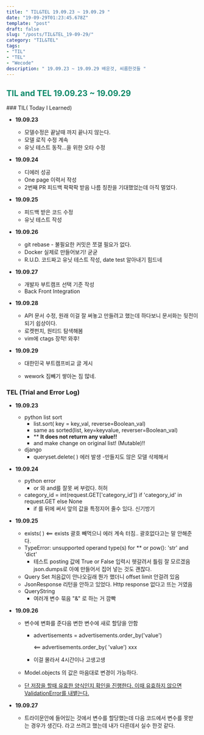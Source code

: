 ```yaml
---
title: " TIL&TEL 19.09.23 ~ 19.09.29 "
date: "19-09-29T01:23:45.678Z"
template: "post"
draft: false
slug: "/posts/TIL&TEL_19-09-29/"
category: "TIL&TEL"
tags:
- "TIL"
- "TEL"
- "Wecode"
description: " 19.09.23 ~ 19.09.29 배운것, 씨름한것들 "
---
```

<h2 style="color:rgb(9, 136, 104)">TIL and TEL 19.09.23 ~ 19.09.29 </h2>
### TIL( Today I Learned)

- **19.09.23**

  - 모델수정은 끝날때 까지 끝나지 않는다.
  - 모델 로직 수정 계속
  - 유닛 테스트 동작...을 위한 오타 수정

- **19.09.24**

  - 디에러 성공
  - One page 이력서 작성
  - 2번째 PR 피드백 팍팍팍 받음 나름 칭찬을 기대했었는데 아직 멀었다.

- **19.09.25**

  - 피드백 받은 코드 수정 
  - 유닛 테스트 작성

- **19.09.26**

  - git rebase - 불필요한 커밋은 쪼갤 필요가 없다.
  - Docker 실제로 만들어보기! 굳굳
  - R.U.D. 코드짜고 유닛 테스트 작성, date test 알아내기 힘드네

- **19.09.27**

  - 개발자 부트캠프 선택 기준 작성 
  - Back Front Integration 

- **19.09.28**

  - API 문서 수정, 원래 이걸 잘 써놓고 만들려고 했는데 하다보니 문서화는 뒷전이 되기 쉽상이다.
  - 로켓펀치, 원티드 탐색해봄
  - vim에 ctags 장착! 와후! 

- **19.09.29**

  - 대한민국 부트캠프비교 글 게시

  - wework 짐빼기 쌓아논 짐 많네. 

    

### TEL (Trial and Error Log)

- **19.09.23**

  - python list sort
    - list.sort( key = key_val, reverse=Boolean_val) 
    - same as sorted(list, key=keyvalue, reverser=Boolean_val) 
    - ** **It does not returrn any value!!** 
    - and make change on original list! (Mutable)!! 
  - django
    - queryset.delete( ) 에러 발생 -만들지도 않은 모델 삭제해서 

- **19.09.24**

  - python error 
    - or 와 and를 잘못 써 부렀다. 허허
  - category_id = int(request.GET['category_id']) if 'category_id' in request.GET else None 
    - if 를 뒤에 써서 앞의 값을 특정지어 줄수 있다. 신기방기

- **19.09.25**

  - exists( ) <== exists 괄호 빼먹으니 에러 계속 터짐.. 괄호없다고는 말 안해준다.
  - TypeError: unsupported operand type(s) for ** or pow(): 'str' and 'dict' 
    - 테스트 posting 값에 True or False 입력시 헷갈려서 틀림 잘 모르겠음 json.dumps로 아예 만들어서 집어 넣는 것도 괜찮다.
  - Query Set 처음값이 안나오길래 뭔가 했더니 offset limit 안걸려 있음 
  - JsonResponse 리턴을 안하고 있었다. Http response 없다고 뜨는 거였음
  - QueryString 
    - 여러개 변수 묶음 "&" 로 하는 거 깜빡

- **19.09.26**

  - 변수에 변화를 준다음 변한 변수에 새로 할당을 안함 

    - advertisements = advertisements.order_by('value')

       <== advertisements.order_by( 'value') xxx

    - 이걸 몰라서 4시간이나 고생고생

  - Model.objects 의 값은 마음대로 변경이 가능하다. 

  - <u>단 저장을 할때 유효한 양식인지 확인을 진행한다. 이때 유효하지 않으면 ValidationError를 내뱉는다.</u>

- **19.09.27**

  - 트라이문안에 들어있는 것에서 변수를 할당했는데 다음 코드에서 변수를 못받는 경우가 생긴다. 라고 쓰려고 했는데 내가 다른데서 실수 한것 같다.